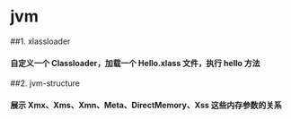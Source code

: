 # jvm

##1. xlassloader
#### 自定义一个 Classloader，加载一个 Hello.xlass 文件，执行 hello 方法

##2. jvm-structure
#### 展示 Xmx、Xms、Xmn、Meta、DirectMemory、Xss 这些内存参数的关系